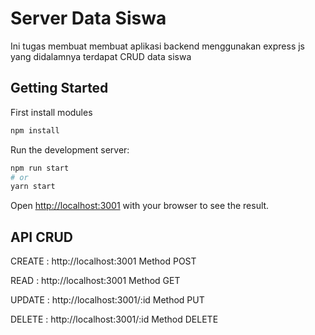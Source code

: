 # Server Data Siswa

Ini tugas membuat membuat aplikasi backend menggunakan express js yang didalamnya terdapat CRUD data siswa

## Getting Started

First install modules
```bash
npm install
```

Run the development server:
```bash
npm run start
# or
yarn start
```

Open [http://localhost:3001](http://localhost:3001) with your browser to see the result.

## API CRUD
CREATE : http://localhost:3001 Method POST

READ : http://localhost:3001 Method GET

UPDATE : http://localhost:3001/:id Method PUT

DELETE : http://localhost:3001/:id Method DELETE
